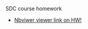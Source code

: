SDC course homework

* [Nbviwer viewer link on HW!](https://nbviewer.jupyter.org/github/kraalfar/sdc20/blob/master/snow.ipynb)
